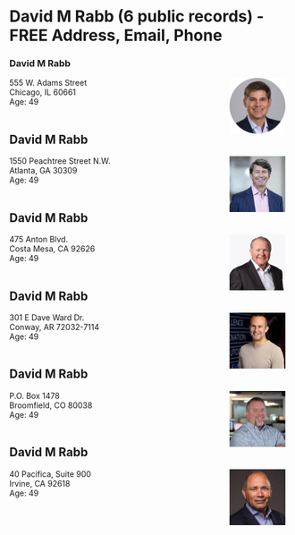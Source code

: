 # David M Rabb (6 public records) - FREE Address, Email, Phone

### David M Rabb ###
<p><img alt="profile" width="100" height="100" src="./photos/david-m-rabb-1.png" align="right" hspace="10"/></p>
555 W. Adams Street<br>
Chicago, IL 60661<br>
Age: 49<br>
<br>

## David M Rabb
<p><img alt="profile" width="100" height="100" src="./photos/david-m-rabb-2.png" align="right" hspace="10"/></p>
1550 Peachtree Street N.W.<br>
Atlanta, GA 30309<br>
Age: 49<br>
<br>

## David M Rabb
<p><img alt="profile" width="100" height="100" src="./photos/david-m-rabb-3.png" align="right" hspace="10"/></p>
475 Anton Blvd.<br>
Costa Mesa, CA 92626<br>
Age: 49<br>
<br>

## David M Rabb
<p><img alt="profile" width="100" height="100" src="./photos/david-m-rabb-4.png" align="right" hspace="10"/></p>
301 E Dave Ward Dr.<br>
Conway, AR 72032-7114<br>
Age: 49<br>
<br>

## David M Rabb
<p><img alt="profile" width="100" height="100" src="./photos/david-m-rabb-5.png" align="right" hspace="10"/></p>
P.O. Box 1478<br>
Broomfield, CO 80038<br>
Age: 49<br>
<br>

## David M Rabb
<p><img alt="profile" width="100" height="100" src="./photos/david-m-rabb-6.png" align="right" hspace="10"/></p>
40 Pacifica, Suite 900<br>
Irvine, CA 92618<br>
Age: 49<br>
<br>
